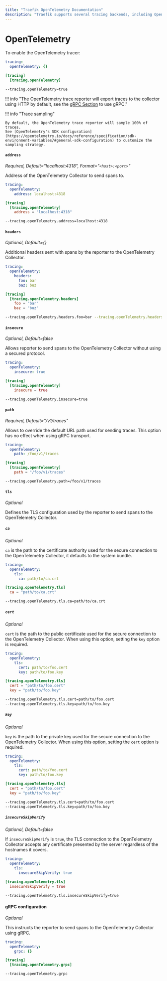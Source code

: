 ```yaml
---
title: "Traefik OpenTelemetry Documentation"
description: "Traefik supports several tracing backends, including OpenTelemetry. Learn how to implement it for observability in Traefik Proxy. Read the technical documentation."
---
```


# OpenTelemetry

To enable the OpenTelemetry tracer:

```yaml tab="File (YAML)"
tracing:
  openTelemetry: {}
```

```toml tab="File (TOML)"
[tracing]
  [tracing.openTelemetry]
```

```bash tab="CLI"
--tracing.openTelemetry=true
```

!!! info "The OpenTelemetry trace reporter will export traces to the collector using HTTP by default, see the [gRPC Section](#grpc-configuration) to use gRPC."

!!! info "Trace sampling"

	By default, the OpenTelemetry trace reporter will sample 100% of traces.
	See [OpenTelemetry's SDK configuration](https://opentelemetry.io/docs/reference/specification/sdk-environment-variables/#general-sdk-configuration) to customize the sampling strategy.

#### `address`

_Required, Default="localhost:4318", Format="`<host>:<port>`"_

Address of the OpenTelemetry Collector to send spans to.

```yaml tab="File (YAML)"
tracing:
  openTelemetry:
    address: localhost:4318
```

```toml tab="File (TOML)"
[tracing]
  [tracing.openTelemetry]
    address = "localhost:4318"
```

```bash tab="CLI"
--tracing.openTelemetry.address=localhost:4318
```

#### `headers`

_Optional, Default={}_

Additional headers sent with spans by the reporter to the OpenTelemetry Collector.

```yaml tab="File (YAML)"
tracing:
  openTelemetry:
    headers:
      foo: bar
      baz: buz
```

```toml tab="File (TOML)"
[tracing]
  [tracing.openTelemetry.headers]
    foo = "bar"
    baz = "buz"
```

```bash tab="CLI"
--tracing.openTelemetry.headers.foo=bar --tracing.openTelemetry.headers.baz=buz
```

#### `insecure`

_Optional, Default=false_

Allows reporter to send spans to the OpenTelemetry Collector without using a secured protocol.

```yaml tab="File (YAML)"
tracing:
  openTelemetry:
    insecure: true
```

```toml tab="File (TOML)"
[tracing]
  [tracing.openTelemetry]
    insecure = true
```

```bash tab="CLI"
--tracing.openTelemetry.insecure=true
```

#### `path`

_Required, Default="/v1/traces"_

Allows to override the default URL path used for sending traces.
This option has no effect when using gRPC transport.

```yaml tab="File (YAML)"
tracing:
  openTelemetry:
    path: /foo/v1/traces
```

```toml tab="File (TOML)"
[tracing]
  [tracing.openTelemetry]
    path = "/foo/v1/traces"
```

```bash tab="CLI"
--tracing.openTelemetry.path=/foo/v1/traces
```

#### `tls`

_Optional_

Defines the TLS configuration used by the reporter to send spans to the OpenTelemetry Collector.

##### `ca`

_Optional_

`ca` is the path to the certificate authority used for the secure connection to the OpenTelemetry Collector,
it defaults to the system bundle.

```yaml tab="File (YAML)"
tracing:
  openTelemetry:
    tls:
      ca: path/to/ca.crt
```

```toml tab="File (TOML)"
[tracing.openTelemetry.tls]
  ca = "path/to/ca.crt"
```

```bash tab="CLI"
--tracing.openTelemetry.tls.ca=path/to/ca.crt
```

##### `cert`

_Optional_

`cert` is the path to the public certificate used for the secure connection to the OpenTelemetry Collector.
When using this option, setting the `key` option is required.

```yaml tab="File (YAML)"
tracing:
  openTelemetry:
    tls:
      cert: path/to/foo.cert
      key: path/to/foo.key
```

```toml tab="File (TOML)"
[tracing.openTelemetry.tls]
  cert = "path/to/foo.cert"
  key = "path/to/foo.key"
```

```bash tab="CLI"
--tracing.openTelemetry.tls.cert=path/to/foo.cert
--tracing.openTelemetry.tls.key=path/to/foo.key
```

##### `key`

_Optional_

`key` is the path to the private key used for the secure connection to the OpenTelemetry Collector.
When using this option, setting the `cert` option is required.

```yaml tab="File (YAML)"
tracing:
  openTelemetry:
    tls:
      cert: path/to/foo.cert
      key: path/to/foo.key
```

```toml tab="File (TOML)"
[tracing.openTelemetry.tls]
  cert = "path/to/foo.cert"
  key = "path/to/foo.key"
```

```bash tab="CLI"
--tracing.openTelemetry.tls.cert=path/to/foo.cert
--tracing.openTelemetry.tls.key=path/to/foo.key
```

##### `insecureSkipVerify`

_Optional, Default=false_

If `insecureSkipVerify` is `true`,
the TLS connection to the OpenTelemetry Collector accepts any certificate presented by the server regardless of the hostnames it covers.

```yaml tab="File (YAML)"
tracing:
  openTelemetry:
    tls:
      insecureSkipVerify: true
```

```toml tab="File (TOML)"
[tracing.openTelemetry.tls]
  insecureSkipVerify = true
```

```bash tab="CLI"
--tracing.openTelemetry.tls.insecureSkipVerify=true
```

#### gRPC configuration

_Optional_

This instructs the reporter to send spans to the OpenTelemetry Collector using gRPC.

```yaml tab="File (YAML)"
tracing:
  openTelemetry:
    grpc: {}
```

```toml tab="File (TOML)"
[tracing]
  [tracing.openTelemetry.grpc]
```

```bash tab="CLI"
--tracing.openTelemetry.grpc
```
